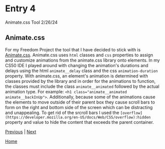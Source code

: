 # Entry 4
Animate.css Tool 2/26/24

## Animate.css
For my Freedom Project the tool that I have decided to stick with is [Animate.css](https://animate.style/). Animate.css uses `html` classes and `css` properties to assign and customize animations from the animate.css library onto elements. In my CS50 IDE I played around with changing the animation's durations and delays using the html `animate__delay` class and the css `animation-duration` property. With animate.css, an element's animation is determined with classes provided by the library and in order for the animations to function, the classes must include the class `animate__animated` followed by the actual animation type. For example: `<h1 class="animate__animated animate__backInUp">`. Additionally, because some of the animations cause the elements to move outside of their parent box they cause scroll bars to form on the right and bottom side of the screen which can be distracting and unappealing. To get rid of the srcroll bars I used the `[overflow](https://developer.mozilla.org/en-US/docs/Web/CSS/overflow):hidden` property and value to hide the content that exceeds the parent container.


[Previous](entry03.md) | [Next](entry05.md)

[Home](../README.md)

